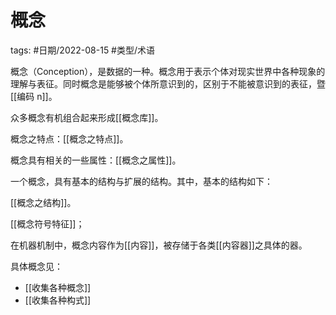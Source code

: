# 概念

tags: #日期/2022-08-15 #类型/术语 

概念（Conception），是数据的一种。概念用于表示个体对现实世界中各种现象的理解与表征。同时概念是能够被个体所意识到的，区别于不能被意识到的表征，暨[[编码 n]]。

众多概念有机组合起来形成[[概念库]]。

概念之特点：[[概念之特点]]。

概念具有相关的一些属性：[[概念之属性]]。

一个概念，具有基本的结构与扩展的结构。其中，基本的结构如下：

[[概念之结构]]。

[[概念符号特征]]；

在机器机制中，概念内容作为[[内容]]，被存储于各类[[内容器]]之具体的器。

具体概念见：
- [[收集各种概念]]
- [[收集各种构式]]

